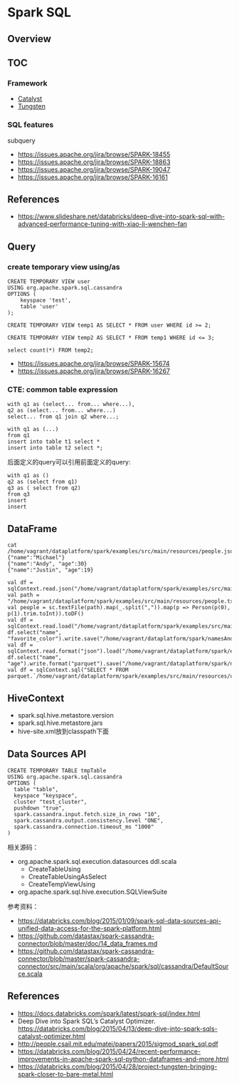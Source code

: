 # Spark SQL

## Overview

## TOC

### Framework
* [Catalyst](catalyst)
* [Tungsten](tungsten)

### SQL features
subquery

* https://issues.apache.org/jira/browse/SPARK-18455
* https://issues.apache.org/jira/browse/SPARK-18863
* https://issues.apache.org/jira/browse/SPARK-19047
* https://issues.apache.org/jira/browse/SPARK-16161


## References
* https://www.slideshare.net/databricks/deep-dive-into-spark-sql-with-advanced-performance-tuning-with-xiao-li-wenchen-fan

## Query

### create temporary view using/as

```
CREATE TEMPORARY VIEW user
USING org.apache.spark.sql.cassandra
OPTIONS (
    keyspace 'test',
    table 'user'
);

CREATE TEMPORARY VIEW temp1 AS SELECT * FROM user WHERE id >= 2;

CREATE TEMPORARY VIEW temp2 AS SELECT * FROM temp1 WHERE id <= 3;

select count(*) FROM temp2;
```

* https://issues.apache.org/jira/browse/SPARK-15674
* https://issues.apache.org/jira/browse/SPARK-16267

### CTE: common table expression

```
with q1 as (select... from... where...),
q2 as (select... from... where...)
select... from q1 join q2 where...;
```

```
with q1 as (...)
from q1
insert into table t1 select *
insert into table t2 select *;
```

后面定义的query可以引用前面定义的query:

```
with q1 as ()
q2 as (select from q1)
q3 as ( select from q2)
from q3 
insert 
insert
```

## DataFrame
```
cat /home/vagrant/dataplatform/spark/examples/src/main/resources/people.json
{"name":"Michael"}
{"name":"Andy", "age":30}
{"name":"Justin", "age":19}
```

```
val df = sqlContext.read.json("/home/vagrant/dataplatform/spark/examples/src/main/resources/people.json")
val path = "/home/vagrant/dataplatform/spark/examples/src/main/resources/people.txt"
val people = sc.textFile(path).map(_.split(",")).map(p => Person(p(0), p(1).trim.toInt)).toDF()
val df = sqlContext.read.load("/home/vagrant/dataplatform/spark/examples/src/main/resources/users.parquet")
df.select("name", "favorite_color").write.save("/home/vagrant/dataplatform/spark/namesAndFavColors.parquet")
val df = sqlContext.read.format("json").load("/home/vagrant/dataplatform/spark/examples/src/main/resources/people.json")
df.select("name", "age").write.format("parquet").save("/home/vagrant/dataplatform/spark/namesAndAges.parquet")
val df = sqlContext.sql("SELECT * FROM parquet.`/home/vagrant/dataplatform/spark/examples/src/main/resources/users.parquet`")
```

## HiveContext

* spark.sql.hive.metastore.version
* spark.sql.hive.metastore.jars
* hive-site.xml放到classpath下面

## Data Sources API

```
CREATE TEMPORARY TABLE tmpTable
USING org.apache.spark.sql.cassandra
OPTIONS (
  table "table",
  keyspace "keyspace",
  cluster "test_cluster",
  pushdown "true",
  spark.cassandra.input.fetch.size_in_rows "10",
  spark.cassandra.output.consistency.level "ONE",
  spark.cassandra.connection.timeout_ms "1000"
)
```

相关源码：

* org.apache.spark.sql.execution.datasources ddl.scala
  * CreateTableUsing
  * CreateTableUsingAsSelect
  * CreateTempViewUsing
* org.apache.spark.sql.hive.execution.SQLViewSuite

参考资料：

* https://databricks.com/blog/2015/01/09/spark-sql-data-sources-api-unified-data-access-for-the-spark-platform.html
* https://github.com/datastax/spark-cassandra-connector/blob/master/doc/14_data_frames.md
* https://github.com/datastax/spark-cassandra-connector/blob/master/spark-cassandra-connector/src/main/scala/org/apache/spark/sql/cassandra/DefaultSource.scala

## References
* https://docs.databricks.com/spark/latest/spark-sql/index.html
* Deep Dive into Spark SQL’s Catalyst Optimizer. https://databricks.com/blog/2015/04/13/deep-dive-into-spark-sqls-catalyst-optimizer.html
* http://people.csail.mit.edu/matei/papers/2015/sigmod_spark_sql.pdf
* https://databricks.com/blog/2015/04/24/recent-performance-improvements-in-apache-spark-sql-python-dataframes-and-more.html
* https://databricks.com/blog/2015/04/28/project-tungsten-bringing-spark-closer-to-bare-metal.html
